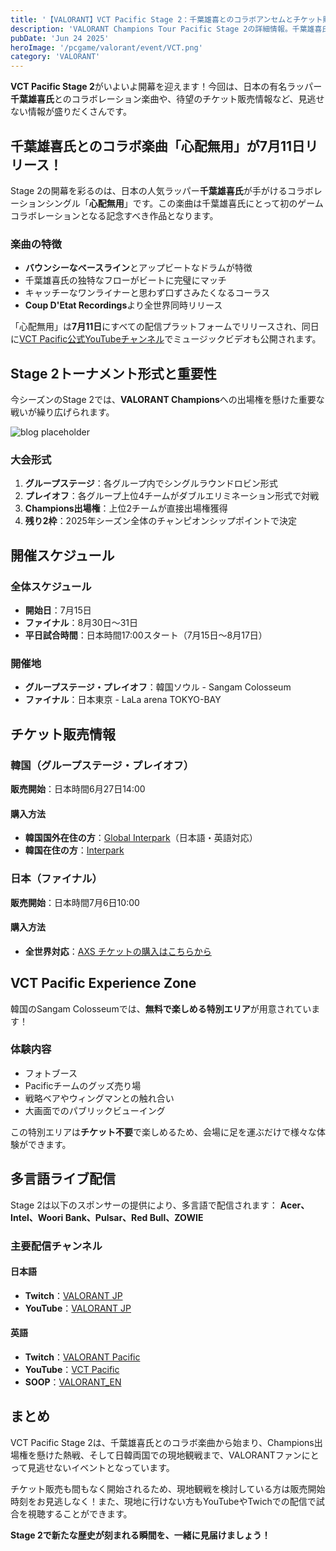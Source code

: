 ```yaml
---
title: '【VALORANT】VCT Pacific Stage 2：千葉雄喜とのコラボアンセムとチケット販売開始！'
description: 'VALORANT Champions Tour Pacific Stage 2の詳細情報。千葉雄喜氏とのコラボレーション楽曲「心配無用」のリリースや、韓国・日本での試合観戦チケット販売情報をお届けします。'
pubDate: 'Jun 24 2025'
heroImage: '/pcgame/valorant/event/VCT.png'
category: 'VALORANT'
---
```


**VCT Pacific Stage 2**がいよいよ開幕を迎えます！今回は、日本の有名ラッパー**千葉雄喜氏**とのコラボレーション楽曲や、待望のチケット販売情報など、見逃せない情報が盛りだくさんです。

## 千葉雄喜氏とのコラボ楽曲「心配無用」が7月11日リリース！

Stage 2の開幕を彩るのは、日本の人気ラッパー**千葉雄喜氏**が手がけるコラボレーションシングル「**心配無用**」です。この楽曲は千葉雄喜氏にとって初のゲームコラボレーションとなる記念すべき作品となります。

### 楽曲の特徴
- **バウンシーなベースライン**とアップビートなドラムが特徴
- 千葉雄喜氏の独特なフローがビートに完璧にマッチ
- キャッチーなワンライナーと思わず口ずさみたくなるコーラス
- **Coup D'Etat Recordings**より全世界同時リリース

「心配無用」は**7月11日**にすべての配信プラットフォームでリリースされ、同日に[VCT Pacific公式YouTubeチャンネル](https://www.youtube.com/@VCTPacific)でミュージックビデオも公開されます。

## Stage 2トーナメント形式と重要性

今シーズンのStage 2では、**VALORANT Champions**への出場権を懸けた重要な戦いが繰り広げられます。

![blog placeholder](/pcgame/valorant/event/tonament.png)

### 大会形式
1. **グループステージ**：各グループ内でシングルラウンドロビン形式
2. **プレイオフ**：各グループ上位4チームがダブルエリミネーション形式で対戦
3. **Champions出場権**：上位2チームが直接出場権獲得
4. **残り2枠**：2025年シーズン全体のチャンピオンシップポイントで決定

## 開催スケジュール

### 全体スケジュール
- **開始日**：7月15日
- **ファイナル**：8月30日～31日
- **平日試合時間**：日本時間17:00スタート（7月15日～8月17日）

### 開催地
- **グループステージ・プレイオフ**：韓国ソウル - Sangam Colosseum
- **ファイナル**：日本東京 - LaLa arena TOKYO-BAY

## チケット販売情報

### 韓国（グループステージ・プレイオフ）
**販売開始**：日本時間6月27日14:00

#### 購入方法
- **韓国国外在住の方**：[Global Interpark](https://www.globalinterpark.com/ja/promotion/riot-games-2025)（日本語・英語対応）
- **韓国在住の方**：[Interpark](https://ticket.interpark.com/Contents/Sports/GoodsInfo?SportsCode=07032&TeamCode=PE023)

### 日本（ファイナル）
**販売開始**：日本時間7月6日10:00

#### 購入方法
- **全世界対応**：[AXS チケットの購入はこちらから](https://www.axs.com/jp/series/28348/vct-pacific-stage-2-finals-tokyo-tickets)

## VCT Pacific Experience Zone

韓国のSangam Colosseumでは、**無料で楽しめる特別エリア**が用意されています！

### 体験内容
- フォトブース
- Pacificチームのグッズ売り場
- 戦略ベアやウィングマンとの触れ合い
- 大画面でのパブリックビューイング

この特別エリアは**チケット不要**で楽しめるため、会場に足を運ぶだけで様々な体験ができます。

## 多言語ライブ配信

Stage 2は以下のスポンサーの提供により、多言語で配信されます：
**Acer、Intel、Woori Bank、Pulsar、Red Bull、ZOWIE**

### 主要配信チャンネル

#### 日本語
- **Twitch**：[VALORANT JP](https://www.twitch.tv/valorant_jpn)
- **YouTube**：[VALORANT JP](https://www.youtube.com/@VALORANTjp)

#### 英語
- **Twitch**：[VALORANT Pacific](https://www.twitch.tv/valorant_pacific)
- **YouTube**：[VCT Pacific](https://www.youtube.com/@VCTPacific)
- **SOOP**：[VALORANT_EN](http://sooplive.com/valoranten)



## まとめ

VCT Pacific Stage 2は、千葉雄喜氏とのコラボ楽曲から始まり、Champions出場権を懸けた熱戦、そして日韓両国での現地観戦まで、VALORANTファンにとって見逃せないイベントとなっています。

チケット販売も間もなく開始されるため、現地観戦を検討している方は販売開始時刻をお見逃しなく！また、現地に行けない方もYouTubeやTwichでの配信で試合を視聴することができます。

**Stage 2で新たな歴史が刻まれる瞬間を、一緒に見届けましょう！**